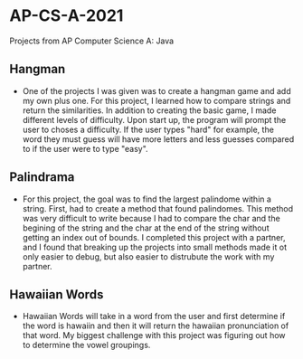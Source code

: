 # AP-CS-A-2021
Projects from AP Computer Science A: Java
## Hangman
* One of the projects I was given was to create a hangman game and add my own plus one. For this project, I learned how to compare strings and return the similarities. In addition to creating the basic game, I made different levels of difficulty. Upon start up, the program will prompt the user to choses a difficulty. If the user types "hard" for example, the word they must guess will have more letters and less guesses compared to if the user were to type "easy".
## Palindrama
* For this project, the goal was to find the largest palindome within a string. First, had to create a method that found palindomes. This method was very difficult to write because I had to compare the char and the begining of the string and the char at the end of the string without getting an index out of bounds. I completed this project with a partner, and I found that breaking up the projects into small methods made it ot only easier to debug, but also easier to distrubute the work with my partner. 
## Hawaiian Words
* Hawaiian Words will take in a word from the user and first determine if the word is hawaiin and then it will return the hawaiian pronunciation of that word. My biggest challenge with this project was figuring out how to determine the vowel groupings. 
